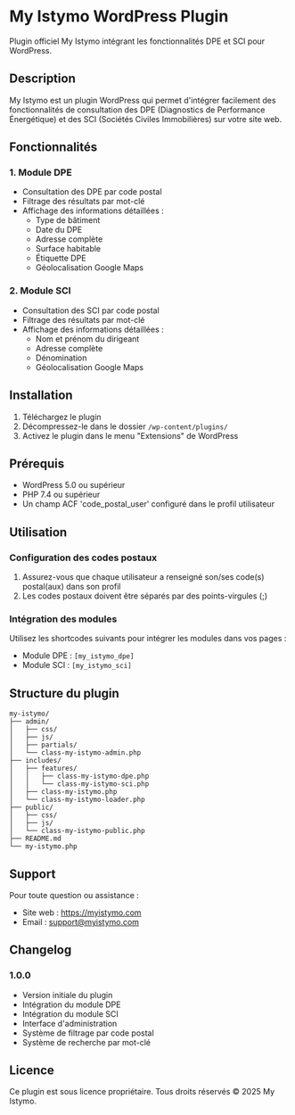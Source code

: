 # My Istymo WordPress Plugin

Plugin officiel My Istymo intégrant les fonctionnalités DPE et SCI pour WordPress.

## Description

My Istymo est un plugin WordPress qui permet d'intégrer facilement des fonctionnalités de consultation des DPE (Diagnostics de Performance Énergétique) et des SCI (Sociétés Civiles Immobilières) sur votre site web.

## Fonctionnalités

### 1. Module DPE

- Consultation des DPE par code postal
- Filtrage des résultats par mot-clé
- Affichage des informations détaillées :
  - Type de bâtiment
  - Date du DPE
  - Adresse complète
  - Surface habitable
  - Étiquette DPE
  - Géolocalisation Google Maps

### 2. Module SCI

- Consultation des SCI par code postal
- Filtrage des résultats par mot-clé
- Affichage des informations détaillées :
  - Nom et prénom du dirigeant
  - Adresse complète
  - Dénomination
  - Géolocalisation Google Maps

## Installation

1. Téléchargez le plugin
2. Décompressez-le dans le dossier `/wp-content/plugins/`
3. Activez le plugin dans le menu "Extensions" de WordPress

## Prérequis

- WordPress 5.0 ou supérieur
- PHP 7.4 ou supérieur
- Un champ ACF 'code_postal_user' configuré dans le profil utilisateur

## Utilisation

### Configuration des codes postaux

1. Assurez-vous que chaque utilisateur a renseigné son/ses code(s) postal(aux) dans son profil
2. Les codes postaux doivent être séparés par des points-virgules (;)

### Intégration des modules

Utilisez les shortcodes suivants pour intégrer les modules dans vos pages :

- Module DPE : `[my_istymo_dpe]`
- Module SCI : `[my_istymo_sci]`

## Structure du plugin

```
my-istymo/
├── admin/
│   ├── css/
│   ├── js/
│   ├── partials/
│   └── class-my-istymo-admin.php
├── includes/
│   ├── features/
│   │   ├── class-my-istymo-dpe.php
│   │   └── class-my-istymo-sci.php
│   ├── class-my-istymo.php
│   └── class-my-istymo-loader.php
├── public/
│   ├── css/
│   ├── js/
│   └── class-my-istymo-public.php
├── README.md
└── my-istymo.php
```

## Support

Pour toute question ou assistance :
- Site web : https://myistymo.com
- Email : support@myistymo.com

## Changelog

### 1.0.0
- Version initiale du plugin
- Intégration du module DPE
- Intégration du module SCI
- Interface d'administration
- Système de filtrage par code postal
- Système de recherche par mot-clé

## Licence

Ce plugin est sous licence propriétaire. Tous droits réservés © 2025 My Istymo.